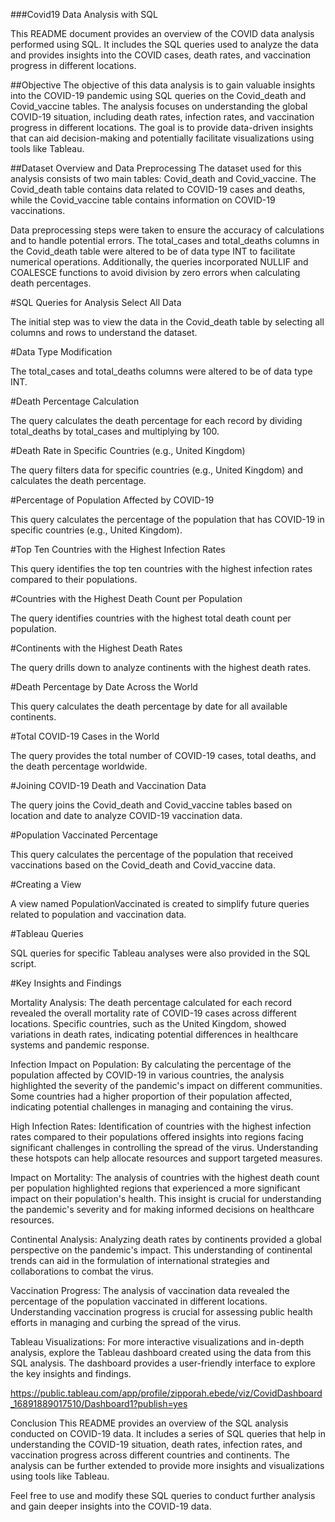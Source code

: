 ###Covid19 Data Analysis with SQL

 This README document provides an overview of the COVID data analysis performed using SQL. It includes the SQL queries used to analyze the data and provides insights into the COVID cases, death rates, and vaccination progress in different locations.


##Objective
The objective of this data analysis is to gain valuable insights into the COVID-19 pandemic using SQL queries on the Covid_death and Covid_vaccine tables. The analysis focuses on understanding the global COVID-19 situation, including death rates, infection rates, and vaccination progress in different locations. The goal is to provide data-driven insights that can aid decision-making and potentially facilitate visualizations using tools like Tableau.

##Dataset Overview and Data Preprocessing
The dataset used for this analysis consists of two main tables: Covid_death and Covid_vaccine. The Covid_death table contains data related to COVID-19 cases and deaths, while the Covid_vaccine table contains information on COVID-19 vaccinations.

Data preprocessing steps were taken to ensure the accuracy of calculations and to handle potential errors. The total_cases and total_deaths columns in the Covid_death table were altered to be of data type INT to facilitate numerical operations. Additionally, the queries incorporated NULLIF and COALESCE functions to avoid division by zero errors when calculating death percentages.

#SQL Queries for Analysis
Select All Data

The initial step was to view the data in the Covid_death table by selecting all columns and rows to understand the dataset.

#Data Type Modification

The total_cases and total_deaths columns were altered to be of data type INT.

#Death Percentage Calculation

The query calculates the death percentage for each record by dividing total_deaths by total_cases and multiplying by 100.

#Death Rate in Specific Countries (e.g., United Kingdom)

The query filters data for specific countries (e.g., United Kingdom) and calculates the death percentage.

#Percentage of Population Affected by COVID-19

This query calculates the percentage of the population that has COVID-19 in specific countries (e.g., United Kingdom).

#Top Ten Countries with the Highest Infection Rates

This query identifies the top ten countries with the highest infection rates compared to their populations.

#Countries with the Highest Death Count per Population

The query identifies countries with the highest total death count per population.

#Continents with the Highest Death Rates

The query drills down to analyze continents with the highest death rates.

#Death Percentage by Date Across the World

This query calculates the death percentage by date for all available continents.

#Total COVID-19 Cases in the World

The query provides the total number of COVID-19 cases, total deaths, and the death percentage worldwide.

#Joining COVID-19 Death and Vaccination Data

The query joins the Covid_death and Covid_vaccine tables based on location and date to analyze COVID-19 vaccination data.

#Population Vaccinated Percentage

This query calculates the percentage of the population that received vaccinations based on the Covid_death and Covid_vaccine data.

#Creating a View

A view named PopulationVaccinated is created to simplify future queries related to population and vaccination data.

#Tableau Queries

SQL queries for specific Tableau analyses were also provided in the SQL script.





#Key Insights and Findings

Mortality Analysis:
  The death percentage calculated for each record revealed the overall mortality rate of COVID-19 cases across different locations.
Specific countries, such as the United Kingdom, showed variations in death rates, indicating potential differences in healthcare systems and pandemic response.

Infection Impact on Population:
  By calculating the percentage of the population affected by COVID-19 in various countries, the analysis highlighted the severity of the pandemic's impact on different communities.
 Some countries had a higher proportion of their population affected, indicating potential challenges in managing and containing the virus.


High Infection Rates:
  Identification of countries with the highest infection rates compared to their populations offered insights into regions facing significant challenges in controlling the spread of the virus.
  Understanding these hotspots can help allocate resources and support targeted measures.


Impact on Mortality:
  The analysis of countries with the highest death count per population highlighted regions that experienced a more significant impact on their population's health.
  This insight is crucial for understanding the pandemic's severity and for making informed decisions on healthcare resources.


Continental Analysis:
  Analyzing death rates by continents provided a global perspective on the pandemic's impact.
 This understanding of continental trends can aid in the formulation of international strategies and collaborations to combat the virus.


Vaccination Progress:
  The analysis of vaccination data revealed the percentage of the population vaccinated in different locations.
  Understanding vaccination progress is crucial for assessing public health efforts in managing and curbing the spread of the virus.

Tableau Visualizations:
For more interactive visualizations and in-depth analysis, explore the Tableau dashboard created using the data from this SQL analysis. The dashboard provides a user-friendly interface to explore the key insights and findings.

https://public.tableau.com/app/profile/zipporah.ebede/viz/CovidDashboard_16891889017510/Dashboard1?publish=yes

Conclusion
This README provides an overview of the SQL analysis conducted on COVID-19 data. It includes a series of SQL queries that help in understanding the COVID-19 situation, death rates, infection rates, and vaccination progress across different countries and continents. The analysis can be further extended to provide more insights and visualizations using tools like Tableau.

Feel free to use and modify these SQL queries to conduct further analysis and gain deeper insights into the COVID-19 data.
